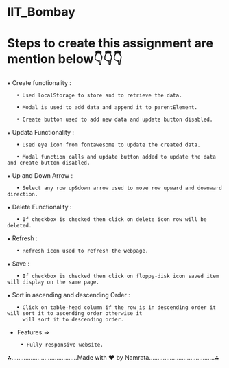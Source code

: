 ﻿# IIT_Bombay

# Steps to create this assignment are mention below👇👇👇

⁕ Create functionality :

       • Used localStorage to store and to retrieve the data.
  
       • Modal is used to add data and append it to parentElement.
  
       • Create button used to add new data and update button disabled.

⁕ Updata Functionality : 

       • Used eye icon from fontawesome to update the created data.
       
       • Modal function calls and update button added to update the data and create button disabled.

⁕ Up and Down Arrow :

       • Select any row up&down arrow used to move row upward and downward direction.

⁕ Delete Functionality :

       • If checkbox is checked then click on delete icon row will be deleted.

⁕ Refresh :

       • Refresh icon used to refresh the webpage.

⁕ Save :

       • If checkbox is checked then click on floppy-disk icon saved item will display on the same page.

⁕ Sort in ascending and descending Order :

       • Click on table-head column if the row is in descending order it will sort it to ascending order otherwise it 
         will sort it to descending order.

* Features:=>

       • Fully responsive website.



⁂......................................Made with ❤️ by Namrata......................................⁂
